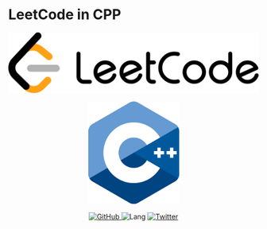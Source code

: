 # LeetCode in CPP

<p align='center'>
    <img title="leetCodeLogo" src="./website/static/img/leetCodeLogo.png" alt="leetCodeLogo" data-align="center">
</p>

<p align='center'>
    <img title="cppLogo" src="./website/static/img/cppLogo.png" alt="cppLogo" data-align="center" width="183">
</p>

<p align='center'>
  <a href="https://github.com/pkyo/LeetCode-CPP/blob/main/LICENSE">
    <img alt="GitHub" src="https://img.shields.io/github/license/pkyo/LeetCode-CPP?label=license">
  </a>
  <img alt="Lang" src="https://img.shields.io/badge/language-c%2B%2B-red">
  <a href="https://twitter.com/BemRops">
    <img alt="Twitter" src="https://img.shields.io/badge/twitter-bemrops-orange">
  </a>
</p>



